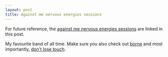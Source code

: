 ```yaml
---
layout: post
title: Against me nervous energies sessions
---
```


For future reference, the [against me nervous energies sessions](http://www.youtube.com/results?search_query=against+me+nervous+energies&aq=f) are linked in this post.

My favourite band of all time. Make sure you also check out [borne](http://www.youtube.com/watch?v=kmUKY0JEArA) and most importantly, [don't lose touch](http://www.youtube.com/watch?v=X9iTNNi8Gh0&playnext=1&list=PLCBE065BE058723BF).

